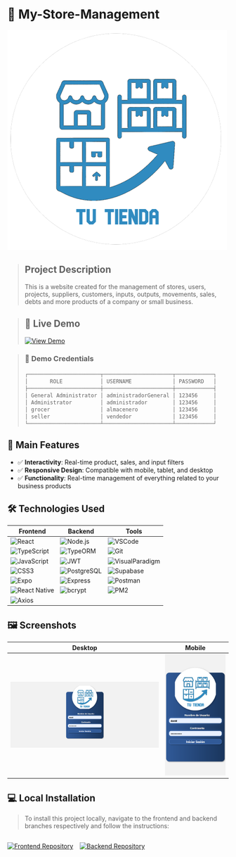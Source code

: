# 🚀 My-Store-Management


![Banner or featured image](./Image/logo.png)

> ## Project Description  
> This is a website created for the management of stores, users, projects, suppliers, customers, inputs, outputs, movements, sales, debts and more products of a company or small business.

>## 🌟 Live Demo
>[![View Demo](https://img.shields.io/badge/🌐_View_Demo-Online-green?style=for-the-badge)](http://31.170.165.44:19006)  

>### 🔑 Demo Credentials
>```plaintext
>┌───────────────────────┬──────────────────────┬────────────┐
>│       ROLE            │ USERNAME             │ PASSWORD   │
>├───────────────────────┼──────────────────────┼────────────┤
>│ General Administrator │ administradorGeneral │ 123456     │
>│ Administrator         │ administrador        │ 123456     │
>│ grocer                │ almacenero           │ 123456     │
>│ seller                │ vendedor             │ 123456     │
>└───────────────────────┴──────────────────────┴────────────┘
>```



## 📌 Main Features
- ✅ **Interactivity**: Real-time product, sales, and input filters
- ✅ **Responsive Design**: Compatible with mobile, tablet, and desktop
- ✅ **Functionality**: Real-time management of everything related to your business products

## 🛠️ Technologies Used
| Frontend               | Backend              | Tools                |
|------------------------|----------------------|----------------------|
| ![React](https://img.shields.io/badge/-React-61DAFB?logo=react&logoColor=black) | ![Node.js](https://img.shields.io/badge/-Node.js-339933?logo=nodedotjs&logoColor=white) | ![VSCode](https://img.shields.io/badge/-VSCode-007ACC?logo=visualstudiocode&logoColor=white) |
| ![TypeScript](https://img.shields.io/badge/-TypeScript-3178C6?logo=typescript&logoColor=white) | ![TypeORM](https://img.shields.io/badge/-TypeORM-000000?logo=typeorm&logoColor=white) | ![Git](https://img.shields.io/badge/-Git-F05032?logo=git&logoColor=white) |
| ![JavaScript](https://img.shields.io/badge/-JavaScript-F7DF1E?logo=javascript&logoColor=black) | ![JWT](https://img.shields.io/badge/-JWT-000000?logo=jsonwebtokens&logoColor=white) | ![VisualParadigm](https://img.shields.io/badge/-VisualParadigm-000000?logo=visualparadigm&logoColor=white) |
| ![CSS3](https://img.shields.io/badge/-CSS3-1572B6?logo=css3&logoColor=white) | ![PostgreSQL](https://img.shields.io/badge/-PostgreSQL-336791?logo=postgresql&logoColor=white) | ![Supabase](https://img.shields.io/badge/-Supabase-3ECF8E?logo=supabase&logoColor=white) |
| ![Expo](https://img.shields.io/badge/-Expo-000020?logo=expo&logoColor=white) | ![Express](https://img.shields.io/badge/-Express-000000?logo=express&logoColor=white) | ![Postman](https://img.shields.io/badge/-Postman-FF6C37?logo=postman&logoColor=white) |
| ![React Native](https://img.shields.io/badge/-React_Native-61DAFB?logo=react&logoColor=black) | ![bcrypt](https://img.shields.io/badge/-bcrypt-000000?logo=bcrypt&logoColor=white) | ![PM2](https://img.shields.io/badge/-PM2-2B037A?logo=pm2&logoColor=white) |
| ![Axios](https://img.shields.io/badge/-Axios-5A29E4?logo=axios&logoColor=white) | | |


## 🖼️ Screenshots
| Desktop | Mobile |
|---------|--------|
| ![Desktop](./Image/Screenshot%202025-06-01%20152622.png) | ![Mobile](./Image/Screenshot%202025-06-01%20161409.png) |

## 💻 Local Installation

> To install this project locally, navigate to the frontend and backend branches respectively and follow the instructions:

<div style="display: flex; gap: 15px; margin-top: 15px; flex-wrap: wrap;">

[![Frontend Repository](https://img.shields.io/badge/FRONTEND_Repository-61DAFB?style=for-the-badge&logo=react&logoColor=white)](https://github.com/davidquintanajob/My-Store-Management/tree/frontend)

[![Backend Repository](https://img.shields.io/badge/BACKEND_Repository-339933?style=for-the-badge&logo=node.js&logoColor=white)](https://github.com/davidquintanajob/My-Store-Management/tree/backend)

</div>


